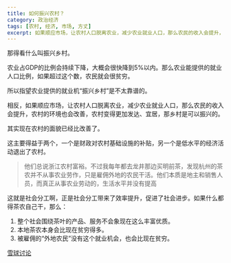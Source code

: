 ```yaml
---
title: 如何振兴农村？
category: 政治经济
tags: [农村, 经济, 市场, 方丈]
excerpt: 如果顺应市场，让农村人口脱离农业，减少农业就业人口，那么农民的收入会提升，农村的环境也会改善，农村变得更加发达、宜居，那乡村是可以振兴的。
---
```

那得看什么叫振兴乡村。

农业占GDP的比例会持续下降，大概会很快降到5%以内。那么农业能提供的就业人口比例，如果超过这个数，农民就会很贫穷。

所以指望农业提供的就业机“振兴乡村”是不太靠谱的。

相反，如果顺应市场，让农村人口脱离农业，减少农业就业人口，那么农民的收入会提升，农村的环境也会改善，农村变得更加发达、宜居，那乡村是可以振兴的。

其实现在农村的面貌已经比改善了。

这主要得益于两个，一个是财政对农村基础设施的补贴，另一个是低水平的经济活动退出了农村。

>他们总说浙江农村富裕。不过我每年都去龙井那边买明前茶，发现杭州的茶农并不从事农业劳作，只是雇佣外地的农民干活。他们本质是地主和销售人员，而真正从事农业劳动的，生活水平并没有提高

这就是社会分工啊，正是社会分工带来了效率提升，促进了社会进步。如果什么都得茶农自己干，那么：

1. 整个社会围绕茶叶的产品、服务不会象现在这么丰富优质。
2. 本地茶农本身会比现在贫穷得多。
3. 被雇佣的“外地农民”没有这个就业机会，也会比现在贫穷。

[雪球讨论](https://xueqiu.com/1642281249/200432382)